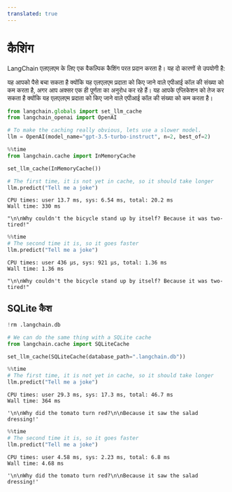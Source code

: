 ```yaml
---
translated: true
---
```


# कैशिंग

LangChain एलएलएम के लिए एक वैकल्पिक कैशिंग परत प्रदान करता है। यह दो कारणों से उपयोगी है:

यह आपको पैसे बचा सकता है क्योंकि यह एलएलएम प्रदाता को किए जाने वाले एपीआई कॉल की संख्या को कम करता है, अगर आप अक्सर एक ही पूर्णता का अनुरोध कर रहे हैं।
यह आपके एप्लिकेशन को तेज कर सकता है क्योंकि यह एलएलएम प्रदाता को किए जाने वाले एपीआई कॉल की संख्या को कम करता है।

```python
from langchain.globals import set_llm_cache
from langchain_openai import OpenAI

# To make the caching really obvious, lets use a slower model.
llm = OpenAI(model_name="gpt-3.5-turbo-instruct", n=2, best_of=2)
```

```python
%%time
from langchain.cache import InMemoryCache

set_llm_cache(InMemoryCache())

# The first time, it is not yet in cache, so it should take longer
llm.predict("Tell me a joke")
```

```output
CPU times: user 13.7 ms, sys: 6.54 ms, total: 20.2 ms
Wall time: 330 ms
```

```output
"\n\nWhy couldn't the bicycle stand up by itself? Because it was two-tired!"
```

```python
%%time
# The second time it is, so it goes faster
llm.predict("Tell me a joke")
```

```output
CPU times: user 436 µs, sys: 921 µs, total: 1.36 ms
Wall time: 1.36 ms
```

```output
"\n\nWhy couldn't the bicycle stand up by itself? Because it was two-tired!"
```

## SQLite कैश

```python
!rm .langchain.db
```

```python
# We can do the same thing with a SQLite cache
from langchain.cache import SQLiteCache

set_llm_cache(SQLiteCache(database_path=".langchain.db"))
```

```python
%%time
# The first time, it is not yet in cache, so it should take longer
llm.predict("Tell me a joke")
```

```output
CPU times: user 29.3 ms, sys: 17.3 ms, total: 46.7 ms
Wall time: 364 ms
```

```output
'\n\nWhy did the tomato turn red?\n\nBecause it saw the salad dressing!'
```

```python
%%time
# The second time it is, so it goes faster
llm.predict("Tell me a joke")
```

```output
CPU times: user 4.58 ms, sys: 2.23 ms, total: 6.8 ms
Wall time: 4.68 ms
```

```output
'\n\nWhy did the tomato turn red?\n\nBecause it saw the salad dressing!'
```
